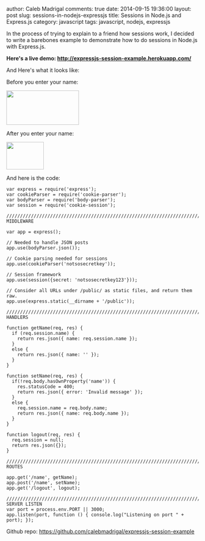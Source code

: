 author: Caleb Madrigal
comments: true
date: 2014-09-15 19:36:00
layout: post
slug: sessions-in-nodejs-expressjs
title: Sessions in Node.js and Express.js
category: javascript
tags: javascript, nodejs, expressjs

In the process of trying to explain to a friend how sessions work, I decided to write a barebones example to demonstrate how to do sessions in Node.js with Express.js.

**Here's a live demo: <http://expressjs-session-example.herokuapp.com/>**

And Here's what it looks like:

Before you enter your name:

<img src="/images/session_example_1.png" style="width:190px; height:90px" />

After you enter your name:

<img src="/images/session_example_2.png" style="width:98px; height:72px" />

And here is the code:

    var express = require('express');
    var cookieParser = require('cookie-parser');
    var bodyParser = require('body-parser');
    var session = require('cookie-session');
    
    ///////////////////////////////////////////////////////////////////////////////////////// MIDDLEWARE
    
    var app = express();
    
    // Needed to handle JSON posts
    app.use(bodyParser.json());
    
    // Cookie parsing needed for sessions
    app.use(cookieParser('notsosecretkey'));
    
    // Session framework
    app.use(session({secret: 'notsosecretkey123'}));
    
    // Consider all URLs under /public/ as static files, and return them raw.
    app.use(express.static(__dirname + '/public'));
    
    /////////////////////////////////////////////////////////////////////////////////////////// HANDLERS 
    
    function getName(req, res) {
      if (req.session.name) {
        return res.json({ name: req.session.name });
      }
      else {
        return res.json({ name: '' });
      }
    }
    
    function setName(req, res) {
      if(!req.body.hasOwnProperty('name')) {
        res.statusCode = 400;
        return res.json({ error: 'Invalid message' });
      }
      else {
        req.session.name = req.body.name;
        return res.json({ name: req.body.name });
      }
    }
    
    function logout(req, res) {
      req.session = null;
      return res.json({});
    }
    
    ///////////////////////////////////////////////////////////////////////////////////////////// ROUTES 
    
    app.get('/name', getName);
    app.post('/name', setName);
    app.get('/logout', logout);
    
    ////////////////////////////////////////////////////////////////////////////////////// SERVER LISTEN
    var port = process.env.PORT || 3000;
    app.listen(port, function () { console.log("Listening on port " + port); });


Github repo: <https://github.com/calebmadrigal/expressjs-session-example>

